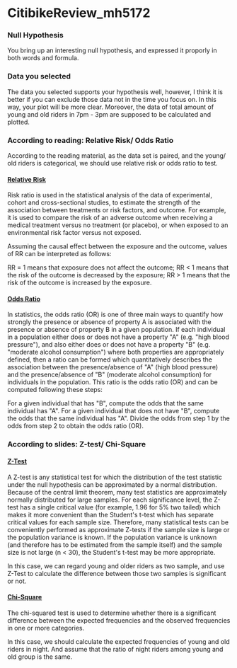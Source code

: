 # CitibikeReview_mh5172

### Null Hypothesis
You bring up an interesting null hypothesis, and expressed it proporly in both words and formula.

### Data you selected
The data you selected supports your hypothesis well, however, I think it is better if you can exclude those data not in the time you focus on. In this way, your plot will be more clear. Moreover, the data of total amount of young and old riders in 7pm - 3pm are supposed to be calculated and plotted.

### According to reading: Relative Risk/ Odds Ratio
According to the reading material, as the data set is paired, and the young/ old riders is categorical, we should use relative risk or odds ratio to test.

#### [Relative Risk](https://en.wikipedia.org/wiki/Risk_ratio)
Risk ratio is used in the statistical analysis of the data of experimental, cohort and cross-sectional studies, to estimate the strength of the association between treatments or risk factors, and outcome. For example, it is used to compare the risk of an adverse outcome when receiving a medical treatment versus no treatment (or placebo), or when exposed to an environmental risk factor versus not exposed.

Assuming the causal effect between the exposure and the outcome, values of RR can be interpreted as follows:

RR = 1 means that exposure does not affect the outcome;
RR < 1 means that the risk of the outcome is decreased by the exposure;
RR > 1 means that the risk of the outcome is increased by the exposure.

#### [Odds Ratio](https://en.wikipedia.org/wiki/Odds_ratio)
In statistics, the odds ratio (OR) is one of three main ways to quantify how strongly the presence or absence of property A is associated with the presence or absence of property B in a given population. If each individual in a population either does or does not have a property "A" (e.g. "high blood pressure"), and also either does or does not have a property "B" (e.g. "moderate alcohol consumption") where both properties are appropriately defined, then a ratio can be formed which quantitatively describes the association between the presence/absence of "A" (high blood pressure) and the presence/absence of "B" (moderate alcohol consumption) for individuals in the population. This ratio is the odds ratio (OR) and can be computed following these steps:

For a given individual that has "B", compute the odds that the same individual has "A".
For a given individual that does not have "B", compute the odds that the same individual has "A".
Divide the odds from step 1 by the odds from step 2 to obtain the odds ratio (OR).
### According to slides: Z-test/ Chi-Square
#### [Z-Test](https://en.wikipedia.org/wiki/Z-test)
A Z-test is any statistical test for which the distribution of the test statistic under the null hypothesis can be approximated by a normal distribution. Because of the central limit theorem, many test statistics are approximately normally distributed for large samples. For each significance level, the Z-test has a single critical value (for example, 1.96 for 5% two tailed) which makes it more convenient than the Student's t-test which has separate critical values for each sample size. Therefore, many statistical tests can be conveniently performed as approximate Z-tests if the sample size is large or the population variance is known. If the population variance is unknown (and therefore has to be estimated from the sample itself) and the sample size is not large (n < 30), the Student's t-test may be more appropriate.

In this case, we can regard young and older riders as two sample, and use Z-Test to calculate the difference between those two samples is significant or not.

#### [Chi-Square](https://en.wikipedia.org/wiki/Z-test)
The chi-squared test is used to determine whether there is a significant difference between the expected frequencies and the observed frequencies in one or more categories.

In this case, we should calculate the expected frequencies of young and old riders in night. And assume that the ratio of night riders among young and old group is the same.
